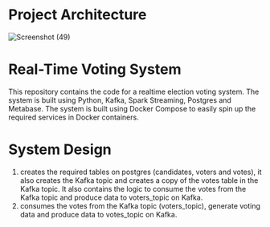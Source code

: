 # Project Architecture

![Screenshot (49)](https://github.com/adunajiye/Kafka_Voting_System/assets/80220180/19859ab4-fad1-4c30-bb0c-4ba5a21a3375)

# Real-Time Voting System
This repository contains the code for a realtime election voting system. The system is built using Python, Kafka, Spark Streaming, Postgres and Metabase. The system is built using Docker Compose to easily spin up the required services in Docker containers.


# System Design 
1. creates the required tables on postgres (candidates, voters and votes), it also creates the Kafka topic and creates a copy of the votes table in the Kafka topic. It also contains the logic to consume the votes from the Kafka topic and produce data to voters_topic on Kafka.
2. consumes the votes from the Kafka topic (voters_topic), generate voting data and produce data to votes_topic on Kafka.
